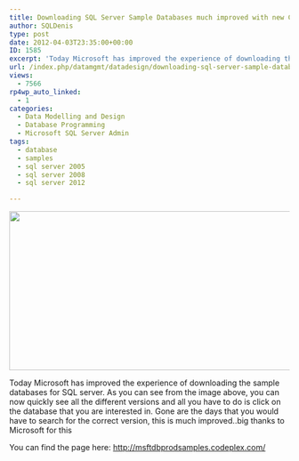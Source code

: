 ```yaml
---
title: Downloading SQL Server Sample Databases much improved with new CodePlex changes
author: SQLDenis
type: post
date: 2012-04-03T23:35:00+00:00
ID: 1585
excerpt: 'Today Microsoft has improved the experience of downloading the sample databases for SQL server. As you can see from the image above, you can now quickly see all the different versions and all you have to do is click on the database that you are interest&hellip;'
url: /index.php/datamgmt/datadesign/downloading-sql-server-sample-databases/
views:
  - 7566
rp4wp_auto_linked:
  - 1
categories:
  - Data Modelling and Design
  - Database Programming
  - Microsoft SQL Server Admin
tags:
  - database
  - samples
  - sql server 2005
  - sql server 2008
  - sql server 2012

---
```

<div class="image_block">
  <a href="https://lessthandot.z19.web.core.windows.net/wp-content/uploads/blogs/DataMgmt/Denis/DownloadDB.PNG?mtime=1333503077"><img alt="" src="https://lessthandot.z19.web.core.windows.net/wp-content/uploads/blogs/DataMgmt/Denis/DownloadDB.PNG?mtime=1333503077" width="555" height="286" /></a>
</div>

Today Microsoft has improved the experience of downloading the sample databases for SQL server. As you can see from the image above, you can now quickly see all the different versions and all you have to do is click on the database that you are interested in. Gone are the days that you would have to search for the correct version, this is much improved..big thanks to Microsoft for this

You can find the page here: http://msftdbprodsamples.codeplex.com/